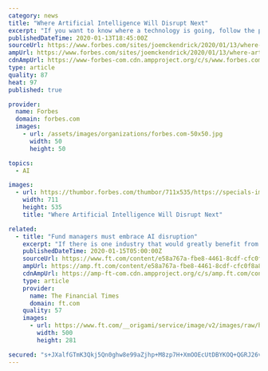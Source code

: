 ```yaml
---
category: news
title: "Where Artificial Intelligence Will Disrupt Next"
excerpt: "If you want to know where a technology is going, follow the patents. That’s what researchers from Stanford University and Brookings Institution recently did with artificial intelligence-related patents submitted to the US Patent and Trademark Office,"
publishedDateTime: 2020-01-13T18:45:00Z
sourceUrl: https://www.forbes.com/sites/joemckendrick/2020/01/13/where-artificial-intelligence-will-disrupt-next/
ampUrl: https://www.forbes.com/sites/joemckendrick/2020/01/13/where-artificial-intelligence-will-disrupt-next/amp/
cdnAmpUrl: https://www-forbes-com.cdn.ampproject.org/c/s/www.forbes.com/sites/joemckendrick/2020/01/13/where-artificial-intelligence-will-disrupt-next/amp/
type: article
quality: 87
heat: 97
published: true

provider:
  name: Forbes
  domain: forbes.com
  images:
    - url: /assets/images/organizations/forbes.com-50x50.jpg
      width: 50
      height: 50

topics:
  - AI

images:
  - url: https://thumbor.forbes.com/thumbor/711x535/https://specials-images.forbesimg.com/imageserve/1150968776/960x0.jpg?fit=scale
    width: 711
    height: 535
    title: "Where Artificial Intelligence Will Disrupt Next"

related:
  - title: "Fund managers must embrace AI disruption"
    excerpt: "If there is one industry that would greatly benefit from the genuine adoption of artificial intelligence (AI), it is investment management. Investing, in its simplest form, is about predicting the future — the future value of a company, index, currency, country, or relationship. Investment predictions are made like all predictions ..."
    publishedDateTime: 2020-01-15T05:00:00Z
    sourceUrl: https://www.ft.com/content/e58a767a-fbe8-4461-8cdf-cfc0f8a80de9
    ampUrl: https://amp.ft.com/content/e58a767a-fbe8-4461-8cdf-cfc0f8a80de9
    cdnAmpUrl: https://amp-ft-com.cdn.ampproject.org/c/s/amp.ft.com/content/e58a767a-fbe8-4461-8cdf-cfc0f8a80de9
    type: article
    provider:
      name: The Financial Times
      domain: ft.com
    quality: 57
    images:
      - url: https://www.ft.com/__origami/service/image/v2/images/raw/https%3A%2F%2Fd1e00ek4ebabms.cloudfront.net%2Fproduction%2Ffe0cce0a-27d1-4781-84ba-312e3d3e9e20.jpg?source=google-amp&fit=scale-down&width=500
        width: 500
        height: 281

secured: "s+JXalfGTmK3Qkj5Qn0ghw8e99aZjhp+M8zp7H+XmOOEcUtDBYKOQ+QGRJ26vaDhinU1KeXkJAnYauZM4XenamNNsOjcBGfoMXsjRedmheGCGdhaoBQWKxg0Rl9XYsigHKKx/NkqdsKa1lldAX0S5lIovMI34ntdcQrLQjCMfa55oYg2tOee6nbXOTazNC+q25b5M71Mslah4qammVwhAGM6ayspKfzsGkXQYmOaJIDviiJThhgrMwO87Q43hsPxwF/F9wThnJOXiSOyDhRHjjIxpenq2hk+TWG+BbkxjyrcvcAExCB6fh6WuXtGHYfUGVOZXqLK6nkqtSeMGZvBqCqlDGNxJCJ94vIGbbSleHJGNGzyb1tj8Ttzy+KVPiNt/6Bk7hm+F3+pOib/LtSDtaWtWUGQNssPG0kyptx4fbBjDYwKCks3NVCXbP1/jB0+K/KEuBjXz34QGZ+c7ZNOsg==;dru32YdrRYDhtFHR96Gsrw=="
---
```


